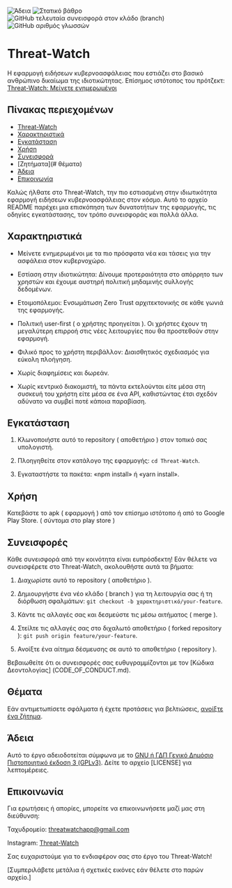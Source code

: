 <img alt="Άδεια" src="https://img.shields.io/github/license/kochas23/Threat-Watch?style=for-the-badge&label=License&&color=#333"> <img alt="Στατικό βάθρο" src="https://img.shields.io/badge/Active-brightgreen?style=for-the-badge&label=Status&labelColor=%23008080&color=%23009010">
<img alt="GitHub τελευταία συνεισφορά στον κλάδο (branch)" src="https://img.shields.io/github/last-commit/kochas23/Threat-Watch/Core?style=for-the-badge&logoColor=%23002147&label=Last%20commit&labelColor=%23008080&color=%2300FF00"> <img alt="GitHub αριθμός γλωσσών" src="https://img.shields.io/github/languages/count/kochas23/Threat-Watch?style=for-the-badge&labelColor=%230000FF">



# Threat-Watch
Η εφαρμογή ειδήσεων κυβερνoασφάλειας που εστιάζει στο βασικό ανθρώπινο δικαίωμα της ιδιοτικώτητας. Επίσημος ιστότοπος του πρότζεκτ: [Threat-Watch: Μείνετε ενημερωμένοι](https://threatwatch.unofficialcreators.com)

## Πίνακας περιεχομένων

- [Threat-Watch](#threat-watch)
- [Χαρακτηριστικά](#features)
- [Εγκατάσταση](#installation)
- [Χρήση](#χρήση)
- [Συνεισφορά](#contributing)
- [Ζητήματα](# θέματα)
- [Άδεια](#άδεια)
- [Επικοινωνία](#contact)


Καλώς ήλθατε στο Threat-Watch, την πιο εστιασμένη στην ιδιωτικότητα εφαρμογή ειδήσεων κυβερνοασφάλειας στον κόσμο. Αυτό το αρχείο README παρέχει μια επισκόπηση των δυνατοτήτων της εφαρμογής, τις οδηγίες εγκατάστασης, τον τρόπο συνεισφοράς και πολλά άλλα.

## Χαρακτηριστικά

- Μείνετε ενημερωμένοι με τα πιο πρόσφατα νέα και τάσεις για την ασφάλεια στον κυβερνοχώρο.

- Εστίαση στην ιδιοτικώτητα: Δίνουμε προτεραιότητα στο απόρρητο των χρηστών και έχουμε αυστηρή πολιτική μηδαμινής συλλογής δεδομένων.

- Ετοιμοπόλεμοι: Ενσωμάτωση Zero Trust αρχιτεκτονικής σε κάθε γωνιά της εφαρμογής.

- Πολιτική user-first ( ο χρήστης προηγείται ). Οι χρήστες έχουν τη μεγαλύτερη επιρροή στις νέες λειτουργίες που θα προστεθούν στην εφαρμογή.

- Φιλικό προς το χρήστη περιβάλλον: Διαισθητικός σχεδιασμός για εύκολη πλοήγηση.

- Χωρίς διαφημίσεις και δωρεάν.

- Χωρίς κεντρικό διακομιστή, τα πάντα εκτελούνται είτε μέσα στη συσκευή του χρήστη είτε μέσα σε ένα API, καθιστώντας έτσι σχεδόν αδύνατο να συμβεί ποτέ κάποια παραβίαση.

## Εγκατάσταση

1. Κλωνοποιήστε αυτό το repository ( αποθετήριο ) στον τοπικό σας υπολογιστή.

2. Πλοηγηθείτε στον κατάλογο της εφαρμογής: `cd Threat-Watch`.

3. Εγκαταστήστε τα πακέτα: «npm install» ή «yarn install».

## Χρήση

Κατεβάστε το apk ( εφαρμογή ) από τον επίσημο ιστότοπο ή από το Google Play Store. ( σύντομα στο play store )

## Συνεισφορές

Κάθε συνεισφορά από την κοινότητα είναι ευπρόσδεκτη! Εάν θέλετε να συνεισφέρετε στο Threat-Watch, ακολουθήστε αυτά τα βήματα:

1. Διαχωρίστε αυτό το repository ( αποθετήριο ).

2. Δημιουργήστε ένα νέο κλάδο ( branch ) για τη λειτουργία σας ή τη διόρθωση σφαλμάτων: `git checkout -b χαρακτηριστικό/your-feature`.

3. Κάντε τις αλλαγές σας και δεσμεύστε τις μέσω αιτήματος ( merge ).

4. Στείλτε τις αλλαγές σας στο διχαλωτό αποθετήριο ( forked repository ): `git push origin feature/your-feature`.

5. Ανοίξτε ένα αίτημα δέσμευσης σε αυτό το αποθετήριο ( repository ).

Βεβαιωθείτε ότι οι συνεισφορές σας ευθυγραμμίζονται με τον [Κώδικα Δεοντολογίας] (CODE_OF_CONDUCT.md).

## Θέματα

Εάν αντιμετωπίσετε σφάλματα ή έχετε προτάσεις για βελτιώσεις, [ανοίξτε ένα ζήτημα](https://github.com/kochas23/Threat-Watch/issues).

## Άδεια

Αυτό το έργο αδειοδοτείται σύμφωνα με τo [GNU ή ΓΔΠ Γενικό Δημόσιο Πιστοποιητικό έκδοση 3 (GPLv3)](https://github.com/kochas23/Threat-Watch/blob/Core/LICENSE). Δείτε το αρχείο [LICENSE] για λεπτομέρειες.

## Επικοινωνία

Για ερωτήσεις ή απορίες, μπορείτε να επικοινωνήσετε μαζί μας στη διεύθυνση:

Ταχυδρομείο: threatwatchapp@gmail.com

Instagram: [Threat-Watch](https://instagram.com/_threat_watch_official_?utm_source=qr&igshid=NGExMmI2YTkyZg%3D%3D)

Σας ευχαριστούμε για το ενδιαφέρον σας στο έργο του Threat-Watch!

[Συμπεριλάβετε μετάλια ή σχετικές εικόνες εάν θέλετε στο παρών αρχείο.]
